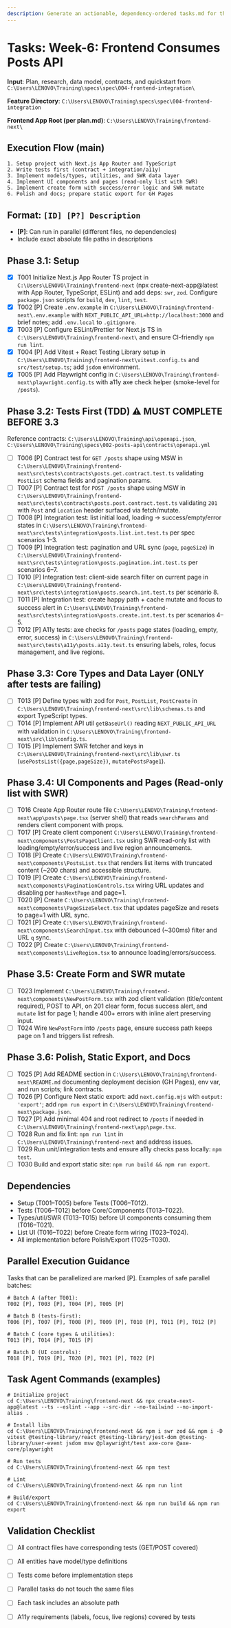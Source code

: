 ```yaml
---
description: Generate an actionable, dependency-ordered tasks.md for the feature based on available design artifacts.
---
```


# Tasks: Week-6: Frontend Consumes Posts API

**Input**: Plan, research, data model, contracts, and quickstart from `C:\Users\LENOVO\Training\specs\spec\004-frontend-integration\`

**Feature Directory**: `C:\Users\LENOVO\Training\specs\spec\004-frontend-integration`

**Frontend App Root (per plan.md)**: `C:\Users\LENOVO\Training\frontend-next\`

## Execution Flow (main)
```
1. Setup project with Next.js App Router and TypeScript
2. Write tests first (contract + integration/a11y)
3. Implement models/types, utilities, and SWR data layer
4. Implement UI components and pages (read-only list with SWR)
5. Implement create form with success/error logic and SWR mutate
6. Polish and docs; prepare static export for GH Pages
```

## Format: `[ID] [P?] Description`
- **[P]**: Can run in parallel (different files, no dependencies)
- Include exact absolute file paths in descriptions

## Phase 3.1: Setup
- [X] T001 Initialize Next.js App Router TS project in `C:\Users\LENOVO\Training\frontend-next` (npx create-next-app@latest with App Router, TypeScript, ESLint) and add deps: `swr`, `zod`. Configure `package.json` scripts for `build`, `dev`, `lint`, `test`.
- [X] T002 [P] Create `.env.example` in `C:\Users\LENOVO\Training\frontend-next\.env.example` with `NEXT_PUBLIC_API_URL=http://localhost:3000` and brief notes; add `.env.local` to `.gitignore`.
- [X] T003 [P] Configure ESLint/Prettier for Next.js TS in `C:\Users\LENOVO\Training\frontend-next\` and ensure CI-friendly `npm run lint`.
- [X] T004 [P] Add Vitest + React Testing Library setup in `C:\Users\LENOVO\Training\frontend-next\vitest.config.ts` and `src/test/setup.ts`; add `jsdom` environment.
- [X] T005 [P] Add Playwright config in `C:\Users\LENOVO\Training\frontend-next\playwright.config.ts` with a11y axe check helper (smoke-level for `/posts`).

## Phase 3.2: Tests First (TDD) ⚠️ MUST COMPLETE BEFORE 3.3
Reference contracts: `C:\Users\LENOVO\Training\api\openapi.json`, `C:\Users\LENOVO\Training\specs\002-posts-api\contracts\openapi.yml`

- [ ] T006 [P] Contract test for `GET /posts` shape using MSW in `C:\Users\LENOVO\Training\frontend-next\src\tests\contracts\posts.get.contract.test.ts` validating `PostList` schema fields and pagination params.
- [ ] T007 [P] Contract test for `POST /posts` shape using MSW in `C:\Users\LENOVO\Training\frontend-next\src\tests\contracts\posts.post.contract.test.ts` validating `201` with `Post` and `Location` header surfaced via fetch/mutate.
- [ ] T008 [P] Integration test: list initial load, loading → success/empty/error states in `C:\Users\LENOVO\Training\frontend-next\src\tests\integration\posts.list.int.test.ts` per spec scenarios 1–3.
- [ ] T009 [P] Integration test: pagination and URL sync (`page`, `pageSize`) in `C:\Users\LENOVO\Training\frontend-next\src\tests\integration\posts.pagination.int.test.ts` per scenarios 6–7.
- [ ] T010 [P] Integration test: client-side search filter on current page in `C:\Users\LENOVO\Training\frontend-next\src\tests\integration\posts.search.int.test.ts` per scenario 8.
- [ ] T011 [P] Integration test: create happy path + cache mutate and focus to success alert in `C:\Users\LENOVO\Training\frontend-next\src\tests\integration\posts.create.int.test.ts` per scenarios 4–5.
- [ ] T012 [P] A11y tests: axe checks for `/posts` page states (loading, empty, error, success) in `C:\Users\LENOVO\Training\frontend-next\src\tests\a11y\posts.a11y.test.ts` ensuring labels, roles, focus management, and live regions.

## Phase 3.3: Core Types and Data Layer (ONLY after tests are failing)
- [ ] T013 [P] Define types with zod for `Post`, `PostList`, `PostCreate` in `C:\Users\LENOVO\Training\frontend-next\src\lib\schemas.ts` and export TypeScript types.
- [ ] T014 [P] Implement API util `getBaseUrl()` reading `NEXT_PUBLIC_API_URL` with validation in `C:\Users\LENOVO\Training\frontend-next\src\lib\config.ts`.
- [ ] T015 [P] Implement SWR fetcher and keys in `C:\Users\LENOVO\Training\frontend-next\src\lib\swr.ts` (`usePostsList({page,pageSize})`, `mutatePostsPage1`).

## Phase 3.4: UI Components and Pages (Read-only list with SWR)
- [ ] T016 Create App Router route file `C:\Users\LENOVO\Training\frontend-next\app\posts\page.tsx` (server shell) that reads `searchParams` and renders client component with props.
- [ ] T017 [P] Create client component `C:\Users\LENOVO\Training\frontend-next\components\PostsPageClient.tsx` using SWR read-only list with loading/empty/error/success and live region announcements.
- [ ] T018 [P] Create `C:\Users\LENOVO\Training\frontend-next\components\PostsList.tsx` that renders list items with truncated content (~200 chars) and accessible structure.
- [ ] T019 [P] Create `C:\Users\LENOVO\Training\frontend-next\components\PaginationControls.tsx` wiring URL updates and disabling per `hasNextPage` and page=1.
- [ ] T020 [P] Create `C:\Users\LENOVO\Training\frontend-next\components\PageSizeSelect.tsx` that updates pageSize and resets to page=1 with URL sync.
- [ ] T021 [P] Create `C:\Users\LENOVO\Training\frontend-next\components\SearchInput.tsx` with debounced (~300ms) filter and URL `q` sync.
- [ ] T022 [P] Create `C:\Users\LENOVO\Training\frontend-next\components\LiveRegion.tsx` to announce loading/errors/success.

## Phase 3.5: Create Form and SWR mutate
- [ ] T023 Implement `C:\Users\LENOVO\Training\frontend-next\components\NewPostForm.tsx` with zod client validation (title/content required), POST to API, on 201 clear form, focus success alert, and `mutate` list for page 1; handle 400+ errors with inline alert preserving input.
- [ ] T024 Wire `NewPostForm` into `/posts` page, ensure success path keeps page on 1 and triggers list refresh.

## Phase 3.6: Polish, Static Export, and Docs
- [ ] T025 [P] Add README section in `C:\Users\LENOVO\Training\frontend-next\README.md` documenting deployment decision (GH Pages), env var, and run scripts; link contracts.
- [ ] T026 [P] Configure Next static export: add `next.config.mjs` with `output: 'export'`; add `npm run export` in `C:\Users\LENOVO\Training\frontend-next\package.json`.
- [ ] T027 [P] Add minimal 404 and root redirect to `/posts` if needed in `C:\Users\LENOVO\Training\frontend-next\app\page.tsx`.
- [ ] T028 Run and fix lint: `npm run lint` in `C:\Users\LENOVO\Training\frontend-next` and address issues.
- [ ] T029 Run unit/integration tests and ensure a11y checks pass locally: `npm test`.
- [ ] T030 Build and export static site: `npm run build && npm run export`.

## Dependencies
- Setup (T001–T005) before Tests (T006–T012).
- Tests (T006–T012) before Core/Components (T013–T022).
- Types/util/SWR (T013–T015) before UI components consuming them (T016–T021).
- List UI (T016–T022) before Create form wiring (T023–T024).
- All implementation before Polish/Export (T025–T030).

## Parallel Execution Guidance
Tasks that can be parallelized are marked [P]. Examples of safe parallel batches:

```
# Batch A (after T001):
T002 [P], T003 [P], T004 [P], T005 [P]

# Batch B (tests-first):
T006 [P], T007 [P], T008 [P], T009 [P], T010 [P], T011 [P], T012 [P]

# Batch C (core types & utilities):
T013 [P], T014 [P], T015 [P]

# Batch D (UI controls):
T018 [P], T019 [P], T020 [P], T021 [P], T022 [P]
```

## Task Agent Commands (examples)
```
# Initialize project
cd C:\Users\LENOVO\Training\frontend-next && npx create-next-app@latest --ts --eslint --app --src-dir --no-tailwind --no-import-alias .

# Install libs
cd C:\Users\LENOVO\Training\frontend-next && npm i swr zod && npm i -D vitest @testing-library/react @testing-library/jest-dom @testing-library/user-event jsdom msw @playwright/test axe-core @axe-core/playwright

# Run tests
cd C:\Users\LENOVO\Training\frontend-next && npm test

# Lint
cd C:\Users\LENOVO\Training\frontend-next && npm run lint

# Build/export
cd C:\Users\LENOVO\Training\frontend-next && npm run build && npm run export
```

## Validation Checklist
- [ ] All contract files have corresponding tests (GET/POST covered)
- [ ] All entities have model/type definitions
- [ ] Tests come before implementation steps
- [ ] Parallel tasks do not touch the same files
- [ ] Each task includes an absolute path
- [ ] A11y requirements (labels, focus, live regions) covered by tests


